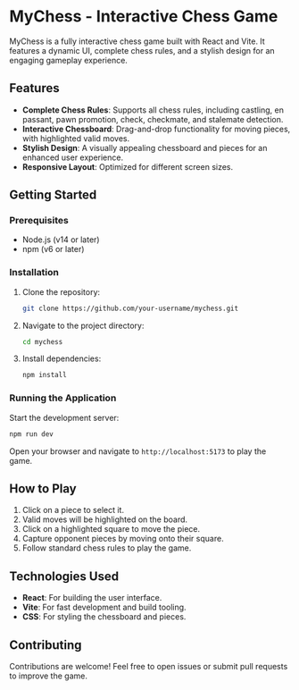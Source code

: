 # MyChess - Interactive Chess Game

MyChess is a fully interactive chess game built with React and Vite. It features a dynamic UI, complete chess rules, and a stylish design for an engaging gameplay experience.

## Features

- **Complete Chess Rules**: Supports all chess rules, including castling, en passant, pawn promotion, check, checkmate, and stalemate detection.
- **Interactive Chessboard**: Drag-and-drop functionality for moving pieces, with highlighted valid moves.
- **Stylish Design**: A visually appealing chessboard and pieces for an enhanced user experience.
- **Responsive Layout**: Optimized for different screen sizes.

## Getting Started

### Prerequisites

- Node.js (v14 or later)
- npm (v6 or later)

### Installation

1. Clone the repository:
   ```bash
   git clone https://github.com/your-username/mychess.git
   ```
2. Navigate to the project directory:
   ```bash
   cd mychess
   ```
3. Install dependencies:
   ```bash
   npm install
   ```

### Running the Application

Start the development server:
```bash
npm run dev
```

Open your browser and navigate to `http://localhost:5173` to play the game.

## How to Play

1. Click on a piece to select it.
2. Valid moves will be highlighted on the board.
3. Click on a highlighted square to move the piece.
4. Capture opponent pieces by moving onto their square.
5. Follow standard chess rules to play the game.

## Technologies Used

- **React**: For building the user interface.
- **Vite**: For fast development and build tooling.
- **CSS**: For styling the chessboard and pieces.

## Contributing

Contributions are welcome! Feel free to open issues or submit pull requests to improve the game.

